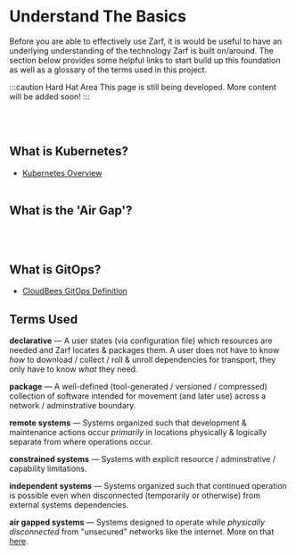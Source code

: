# Understand The Basics

Before you are able to effectively use Zarf, it is would be useful to have an underlying understanding of the technology Zarf is built on/around. The section below provides some helpful links to start build up this foundation as well as a glossary of the terms used in this project.

:::caution Hard Hat Area
This page is still being developed. More content will be added soon!
:::

<!-- TODO: This might be a good place to shamelessly plug the 'Air Gap' course -->
<!-- TODO: The links and information on this page need to be expanded a lot more to really be useful -->

<br />
<br />

## What is Kubernetes?

- [Kubernetes Overview](https://kubernetes.io/docs/concepts/overview/)
  <br />
  <br />

## What is the 'Air Gap'?

<br />
<br />

## What is GitOps?

- [CloudBees GitOps Definition](https://www.cloudbees.com/gitops/what-is-gitops)

## Terms Used

**declarative** &mdash; A user states (via configuration file) which resources are needed and Zarf locates & packages them. A user does not have to know _how_ to download / collect / roll & unroll dependencies for transport, they only have to know _what_ they need.

**package** &mdash; A well-defined (tool-generated / versioned / compressed) collection of software intended for movement (and later use) across a network / adminstrative boundary.

**remote systems** &mdash; Systems organized such that development & maintenance actions occur _primarily_ in locations physically & logically separate from where operations occur.

**constrained systems** &mdash; Systems with explicit resource / adminstrative / capability limitations.

**independent systems** &mdash; Systems organized such that continued operation is possible even when disconnected (temporarily or otherwise) from external systems dependencies.

**air gapped systems** &mdash; Systems designed to operate while _physically disconnected_ from "unsecured" networks like the internet. More on that [here](<https://en.wikipedia.org/wiki/Air_gap_(networking)>).

&nbsp;
